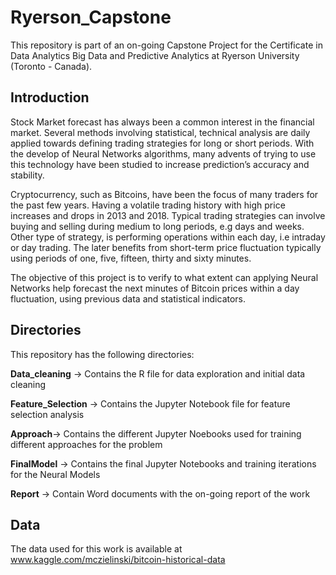 # Ryerson_Capstone

This repository is part of an on-going Capstone Project for the Certificate in Data Analytics Big Data and Predictive Analytics at Ryerson University (Toronto - Canada). 

## Introduction

Stock Market forecast has always been a common interest in the financial market. Several methods involving statistical, technical analysis are daily applied towards defining trading strategies for long or short periods. With the develop of Neural Networks algorithms, many advents of trying to use this technology have been studied to increase prediction’s accuracy and stability. 

Cryptocurrency, such as Bitcoins, have been the focus of many traders for the past few years. Having a volatile trading history with high price increases and drops in 2013 and 2018.  Typical trading strategies can involve buying and selling during medium to long periods, e.g days and weeks. Other type of strategy, is performing operations within each day, i.e intraday or day trading. The later benefits from short-term price fluctuation typically using periods of one, five, fifteen, thirty and sixty minutes. 

The objective of this project is to verify to what extent can applying Neural Networks help forecast the next minutes of Bitcoin prices within a day fluctuation, using previous data and statistical indicators.

## Directories

This repository has the following directories:

**Data_cleaning** -> Contains the R file for data exploration and initial data cleaning

**Feature_Selection** -> Contains the Jupyter Notebook file for feature selection analysis

**Approach**-> Contains the different Jupyter Noebooks used for training different approaches for the problem

**FinalModel** -> Contains the final Jupyter Notebooks and training iterations for the Neural Models

**Report** -> Contain Word documents with the on-going report of the work

## Data

The data used for this work is available at www.kaggle.com/mczielinski/bitcoin-historical-data



